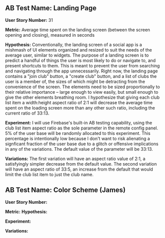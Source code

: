## AB Test Name: Landing Page

**User Story Number:**  31

**Metric:** Average time spent on the landing screen (between the screen opening and closing), measured in seconds

**Hypothesis:** Conventionally, the landing screen of a social app is a mishmash of UI elements organized and resized to suit the needs of the average user, similar to widgets. The purpose of a landing screen is to predict a handful of things the user is most likely to do or navigate to, and present shortcuts to them. This is meant to prevent the user from searching and navigating through the app unnecessarily. Right now, the landing page contains a "join club" button, a "create club" button, and a list of clubs the user is a member of, the sizes of which might be detracting from the convenience of the screen. The elements need to be sized proportionally to their relative importance – large enough to view easily, but small enough to give the other elements breathing room. I hypothesize that giving each club list item a width:height aspect ratio of 2:1 will decrease the average time spent on the loading screen more than any other such ratio, including the current ratio of 33:13.

**Experiment:** I will use Firebase's built-in AB testing capability, using the club list item aspect ratio as the sole parameter in the remote config panel. 5% of the user base will be randomly allocated to this experiment. This percentage is intentionally low because I don't want to risk alienating a signficant fraction of the user base due to a glitch or offensive implications in any of the variations. The default value of the parameter will be 33:13.

**Variations:** The first variation will have an aspect ratio value of 2:1, a satisfyingly simpler decrease from the default value. The second variation will have an aspect ratio of 33:5, an increase from the default that would limit the club list item to just the club name.

## AB Test Name: Color Scheme (James) 

**User Story Number:**  

**Metric:**
**Hypothesis:**

**Experiment:**

**Variations:**

